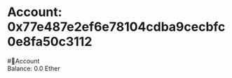 
Account: 0x77e487e2ef6e78104cdba9cecbfc0e8fa50c3112
===================================================
  
#📜Account  
Balance: 0.0 Ether